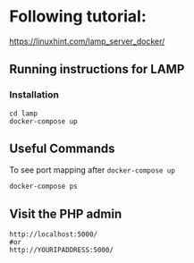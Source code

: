 # Following tutorial:
https://linuxhint.com/lamp_server_docker/

## Running instructions for LAMP
### Installation
```
cd lamp
docker-compose up
```

## Useful Commands
To see port mapping after <code>docker-compose up</code>
```
docker-compose ps
```

## Visit the PHP admin
```
http://localhost:5000/
#or
http://YOURIPADDRESS:5000/
```